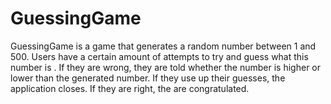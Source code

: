 # GuessingGame
GuessingGame is a game that generates a random number between 1 and 500. Users have a certain amount of attempts to try and guess what this number is . If they are wrong, they are told whether the number is higher or lower than the generated number. If they use up their guesses, the application closes. If they are right, the are congratulated.

